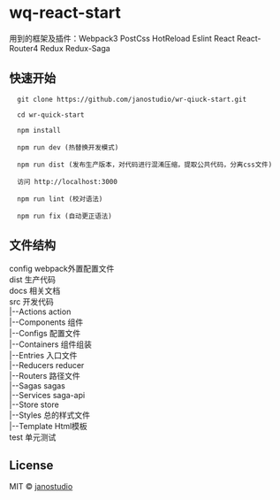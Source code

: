 # wq-react-start

用到的框架及插件：Webpack3 PostCss HotReload Eslint React React-Router4 Redux Redux-Saga

## 快速开始

```
  git clone https://github.com/janostudio/wr-qiuck-start.git

  cd wr-quick-start

  npm install

  npm run dev (热替换开发模式) 

  npm run dist (发布生产版本，对代码进行混淆压缩，提取公共代码，分离css文件)

  访问 http://localhost:3000
  
  npm run lint (校对语法)

  npm run fix (自动更正语法)

```

## 文件结构

config           webpack外置配置文件  
dist             生产代码  
docs             相关文档  
src              开发代码  
|--Actions       action  
|--Components    组件  
|--Configs       配置文件  
|--Containers    组件组装  
|--Entries       入口文件  
|--Reducers      reducer  
|--Routers       路径文件  
|--Sagas         sagas  
|--Services      saga-api  
|--Store         store  
|--Styles        总的样式文件  
|--Template      Html模板  
test             单元测试   


## License

MIT © [janostudio](http://jealand.win)